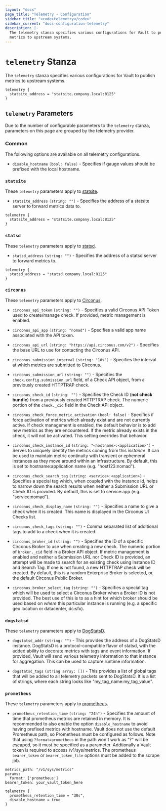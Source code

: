 ```yaml
---
layout: "docs"
page_title: "Telemetry - Configuration"
sidebar_title: "<code>telemetry</code>"
sidebar_current: "docs-configuration-telemetry"
description: |-
  The telemetry stanza specifies various configurations for Vault to publish
  metrics to upstream systems.
---
```


# `telemetry` Stanza

The `telemetry` stanza specifies various configurations for Vault to publish
metrics to upstream systems.

```hcl
telemetry {
  statsite_address = "statsite.company.local:8125"
}
```

## `telemetry` Parameters

Due to the number of configurable parameters to the `telemetry` stanza,
parameters on this page are grouped by the telemetry provider.

### Common

The following options are available on all telemetry configurations.

* `disable_hostname` `(bool: false)` - Specifies if gauge values should be
  prefixed with the local hostname.

### `statsite`

These `telemetry` parameters apply to
[statsite](https://github.com/armon/statsite).

* `statsite_address` `(string: "")` - Specifies the address of a statsite server
  to forward metrics data to.

```hcl
telemetry {
  statsite_address = "statsite.company.local:8125"
}
```

### `statsd`

These `telemetry` parameters apply to
[statsd](https://github.com/etsy/statsd).

* `statsd_address` `(string: "")` - Specifies the address of a statsd server to
  forward metrics to.

```hcl
telemetry {
  statsd_address = "statsd.company.local:8125"
}
```

### `circonus`

These `telemetry` parameters apply to [Circonus](http://circonus.com/).

* `circonus_api_token` `(string: "")` - Specifies a valid Circonus API Token
  used to create/manage check. If provided, metric management is enabled.

* `circonus_api_app` `(string: "nomad")` - Specifies a valid app name associated
  with the API token.

* `circonus_api_url` `(string: "https://api.circonus.com/v2")` - Specifies the
  base URL to use for contacting the Circonus API.

* `circonus_submission_interval` `(string: "10s")` - Specifies the interval at
  which metrics are submitted to Circonus.

* `circonus_submission_url` `(string: "")` - Specifies the
  `check.config.submission_url` field, of a Check API object, from a previously
  created HTTPTRAP check.

* `circonus_check_id` `(string: "")` - Specifies the Check ID (**not check
  bundle**) from a previously created HTTPTRAP check. The numeric portion of the
  `check._cid` field in the Check API object.

* `circonus_check_force_metric_activation` `(bool: false)` - Specifies if force
  activation of metrics which already exist and are not currently active. If
  check management is enabled, the default behavior is to add new metrics as
  they are encountered. If the metric already exists in the check, it will
  not be activated. This setting overrides that behavior.

* `circonus_check_instance_id` `(string: "<hostname>:<application>")` - Serves
  to uniquely identify the metrics coming from this _instance_. It can be used
  to maintain metric continuity with transient or ephemeral instances as they
  move around within an infrastructure. By default, this is set to
  hostname:application name (e.g. "host123:nomad").

* `circonus_check_search_tag` `(string: <service>:<application>)` - Specifies a
  special tag which, when coupled with the instance id, helps to narrow down the
  search results when neither a Submission URL or Check ID is provided. By
  default, this is set to service:app (e.g. "service:nomad").

* `circonus_check_display_name` `(string: "")` - Specifies a name to give a
  check when it is created. This name is displayed in the Circonus UI Checks
  list.

* `circonus_check_tags` `(string: "")` - Comma separated list of additional
  tags to add to a check when it is created.

* `circonus_broker_id` `(string: "")` - Specifies the ID of a specific Circonus
  Broker to use when creating a new check. The numeric portion of `broker._cid`
  field in a Broker API object. If metric management is enabled and neither a
  Submission URL nor Check ID is provided, an attempt will be made to search for
  an existing check using Instance ID and Search Tag. If one is not found, a new
  HTTPTRAP check will be created. By default, this is a random
  Enterprise Broker is selected, or, the default Circonus Public Broker.

* `circonus_broker_select_tag` `(string: "")` - Specifies a special tag which
  will be used to select a Circonus Broker when a Broker ID is not provided. The
  best use of this is to as a hint for which broker should be used based on
  _where_ this particular instance is running (e.g. a specific geo location or
  datacenter, dc:sfo).

### `dogstatsd`

These `telemetry` parameters apply to
[DogStatsD](http://docs.datadoghq.com/guides/dogstatsd/).

* `dogstatsd_addr` `(string: "")` - This provides the address of a DogStatsD
  instance. DogStatsD is a protocol-compatible flavor of statsd, with the added
  ability to decorate metrics with tags and event information. If provided,
  Vault will send various telemetry information to that instance for
  aggregation. This can be used to capture runtime information.

- `dogstatsd_tags` `(string array: [])` - This provides a list of global tags
  that will be added to all telemetry packets sent to DogStatsD. It is a list
  of strings, where each string looks like "my_tag_name:my_tag_value".

### `prometheus`

These `telemetry` parameters apply to
[prometheus](https://prometheus.io).

* `prometheus_retention_time` `(string: "24h")` - Specifies the amount of time that
  prometheus metrics are retained in memory. It is recommended to also enable the option
  `disable_hostname` to avoid having prefixed metrics with hostname. Vault does not use the
  default Prometheus path, so Prometheus must be configured as follows. Note that using
  `?format=prometheus` in the path won't work as "?" will be escaped, so it must be specified
  as a parameter. Addtionally a Vault token is required to access /v1/sys/metrics. The prometheus
  `bearer_token` or `bearer_token_file` options must be added to the scrape job.

```
metrics_path: "/v1/sys/metrics"
params:
  format: ['prometheus']
bearer_token: your_vault_token_here

```

```hcl
telemetry {
  prometheus_retention_time = "30s",
  disable_hostname = true
}
```
